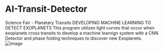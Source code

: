 # AI-Transit-Detector
Science Fair - Planetary Transits
DEVELOPING MACHINE LEARNING TO DETECT EXOPLANETS
This program utilizes light curves that occur when exoplanets cross transits to develop a machine learnign system with a CNN Detector and phase folding techniques to discover new Exoplanets.
![image](https://github.com/aarinisen/AI-Transit-Detector/assets/150197150/6b8c931d-7a23-4c7e-8853-5ef05246abcc)
